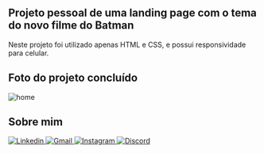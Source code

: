 <h2> Projeto pessoal de uma landing page com o tema do novo filme do Batman</h2>

Neste projeto foi utilizado apenas HTML e CSS, e possui responsividade para celular.

<h2> Foto do projeto concluído</h2>

![home](https://user-images.githubusercontent.com/90399894/156937763-9f2f743f-f19d-4bca-810c-9c4dcd090c43.png)

<h2> Sobre mim</h2>

<a href="https://www.linkedin.com/in/mariadelaranunes/" target="_blank">
        <img alt="Linkedin" src="https://img.shields.io/badge/LinkedIn-0077B5?style=for-the-badge&logo=linkedin&logoColor=white">
    </a>
<a href="mailto:laranunes.pa.ln@gmail.com">
            <img alt="Gmail"src="https://img.shields.io/badge/Gmail-D14836?style=for-the-badge&logo=gmail&logoColor=white">            
        </a>
           <a href="https://www.instagram.com/nuneslara_/" target="_blank">
        <img alt="Instagram" src="https://img.shields.io/badge/Instagram-E4405F?style=for-the-badge&logo=instagram&logoColor=white">
    </a>
    <a href="https://discord.com/channels/arrobalara" target="_blank">
        <img alt="Discord" src="https://img.shields.io/badge/Discord-7289DA?style=for-the-badge&logo=discord&logoColor=white">
    </a>
